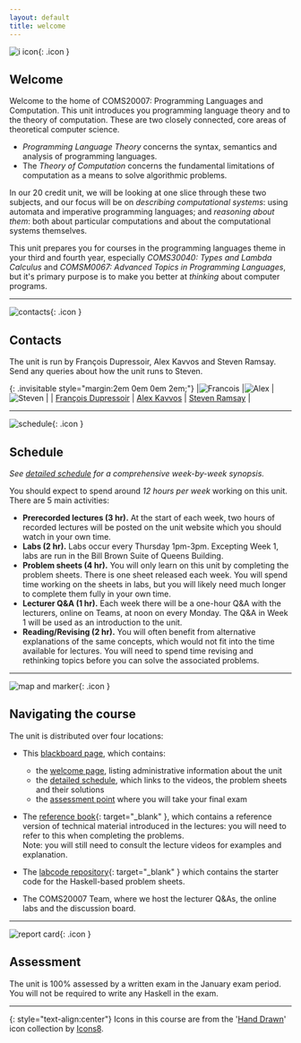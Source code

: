 ```yaml
---
layout: default
title: welcome
---
```


![i icon](assets/icons8-info-100.png){: .icon }
## Welcome

Welcome to the home of COMS20007: Programming Languages and Computation.  This unit introduces you programming language theory and to the theory of computation.  These are two closely connected, core areas of theoretical computer science.

* *Programming Language Theory* concerns the syntax, semantics and analysis of programming languages.
* The *Theory of Computation* concerns the fundamental limitations of computation as a means to solve algorithmic problems.

In our 20 credit unit, we will be looking at one slice through these two subjects, and our focus will be on *describing computational systems*: using automata and imperative programming languages; and *reasoning about them*: both about particular computations and about the computational systems themselves.  

This unit prepares you for courses in the programming languages theme in your third and fourth year, especially *COMS30040: Types and Lambda Calculus* and *COMSM0067: Advanced Topics in Programming Languages*, but it's primary purpose is to make you better at *thinking* about computer programs.

* * *

![contacts](assets/icons8-smartphone-tablet-100.png){: .icon }
## Contacts

The unit is run by François Dupressoir, Alex Kavvos and Steven Ramsay.  Send any queries about how the unit runs to Steven.

{: .invisitable style="margin:2em 0em 0em 2em;"}
|![Francois](Francois.jpg) |![Alex](Alex.jpg) |![Steven](wbc.jpg)  |
| [François Dupressoir][1] | [Alex Kavvos][2] | [Steven Ramsay][3] |

[1]: https://fdupress.net/
[2]: https://www.lambdabetaeta.eu
[3]: https://stersay.github.io


* * *

![schedule](assets/icons8-schedule-100.png){: .icon }
## Schedule

*See [detailed schedule](schedule.html) for a comprehensive week-by-week synopsis.*

You should expect to spend around *12 hours per week* working on this unit.  There are 5 main activities:
* __Prerecorded lectures (3 hr).__ At the start of each week, two hours of recorded lectures will be posted on the unit website which you should watch in your own time.
* __Labs (2 hr).__  Labs occur every Thursday 1pm-3pm.  Excepting Week 1, labs are run in the Bill Brown Suite of Queens Building.
* __Problem sheets (4 hr).__ You will only learn on this unit by completing the problem sheets.  There is one sheet released each week.  You will spend time working on the sheets in labs, but you will likely need much longer to complete them fully in your own time.
* __Lecturer Q&A (1 hr).__ Each week there will be a one-hour Q&A with the lecturers, online on Teams, at noon on every Monday.  The Q&A in Week 1 will be used as an introduction to the unit.
* __Reading/Revising (2 hr).__  You will often benefit from alternative explanations of the same concepts, which would not fit into the time available for lectures.  You will need to spend time revising and rethinking topics before you can solve the associated problems.



* * *

![map and marker](assets/icons8-map-marker-100.png){: .icon }
## Navigating the course

The unit is distributed over four locations:

* This [blackboard page][bb], which contains:
    - the [welcome page](welcome.html), listing administrative information about the unit
    - the [detailed schedule](schedule.html), which links to the videos, the problem sheets and their solutions
    - the [assessment point](https://www.ole.bris.ac.uk/webapps/blackboard/content/listContent.jsp?course_id=_247719_1&content_id=_5949098_1&mode=reset) where you will take your final exam

* The [reference book][rf]{: target="_blank" }, which contains a reference version of technical material introduced in the lectures: you will need to refer to this when completing the problems.  
  Note: you will still need to consult the lecture videos for examples and explanation.

* The [labcode repository][lc]{: target="_blank" } which contains the starter code for the Haskell-based problem sheets.

* The COMS20007 Team, where we host the lecturer Q&As, the online labs and the discussion board.

[bb]: https://www.ole.bris.ac.uk/auth-saml/saml/login?apId=_183_1&redirectUrl=https%3A%2F%2Fwww.ole.bris.ac.uk%2Fwebapps%2Fblackboard%2Fexecute%2FcourseMain%3Fcourse_id%3D_247719_1
[rf]: https://uob-coms20007.github.io/reference/
[lc]: https://github.com/uob-coms20007/labcode

* * *

![report card](assets/icons8-report-card-100.png){: .icon } 
## Assessment

The unit is 100% assessed by a written exam in the January exam period.  You will not be required to write any Haskell in the exam.

* * *

{: style="text-align:center"}
Icons in this course are from the '[Hand Drawn](https://icons8.com/icons/carbon-copy)' icon collection by [Icons8](https://icons8.com/).